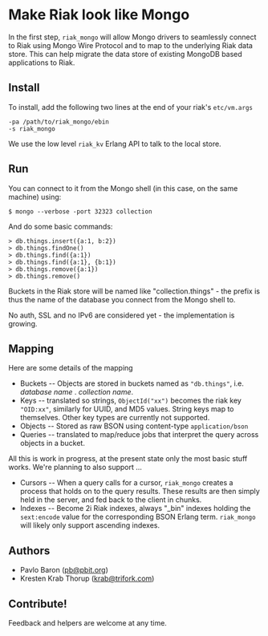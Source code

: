 # Make Riak look like Mongo 

In the first step, `riak_mongo` will allow Mongo drivers to seamlessly connect to Riak using Mongo Wire Protocol and to map to the underlying Riak data store. This can help migrate the data store of existing MongoDB based applications to Riak.

## Install

To install, add the following two lines at the end of your riak's `etc/vm.args`

    -pa /path/to/riak_mongo/ebin
    -s riak_mongo

We use the low level `riak_kv` Erlang API to talk to the local store. 


## Run

You can connect to it from the Mongo shell (in this case, on the same machine) using:

    $ mongo --verbose -port 32323 collection

And do some basic commands:

    > db.things.insert({a:1, b:2})
    > db.things.findOne()
    > db.things.find({a:1})
    > db.things.find({a:1}, {b:1})
    > db.things.remove({a:1})
    > db.things.remove()

Buckets in the Riak store will be named like "collection.things" - the prefix is thus the name of the database you connect from the Mongo shell to.

No auth, SSL and no IPv6 are considered yet - the implementation is growing.

## Mapping

Here are some details of the mapping 

- Buckets -- Objects are stored in buckets named as `"db.things"`, i.e. _database name_ . _collection name_.
- Keys -- translated so strings, `ObjectId("xx")` becomes the riak key `"OID:xx"`, similarly for UUID, and MD5 values. String keys map to themselves.  Other key types are currently not supported.
- Objects -- Stored as raw BSON using content-type `application/bson`
- Queries -- translated to map/reduce jobs that interpret the query across objects in a bucket.

All this is work in progress, at the present state only the most basic stuff works. We're planning to also support ...
 
 - Cursors -- When a query calls for a cursor, `riak_mongo` creates a process that holds on to the query results.  These results are then simply held in the server, and fed back to the client in chunks. 
- Indexes -- Become 2i Riak indexes, always "_bin" indexes holding the `sext:encode` value for the corresponding BSON Erlang term.  `riak_mongo` will likely only support ascending indexes.  


## Authors

- Pavlo Baron (pb@pbit.org)
- Kresten Krab Thorup (krab@trifork.com)

## Contribute!

Feedback and helpers are welcome at any time.
